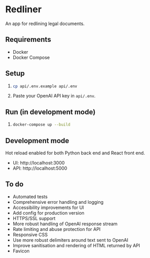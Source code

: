# Redliner

An app for redlining legal documents.

## Requirements

- Docker
- Docker Compose

## Setup

1. ```bash
   cp api/.env.example api/.env
   ```
2. Paste your OpenAI API key in `api/.env`.

## Run (in development mode)

1. ```bash
   docker-compose up --build
   ```

## Development mode

Hot reload enabled for both Python back end and React front end.

- UI: http://localhost:3000
- API: http://localhost:5000

## To do

- Automated tests
- Comprehensive error handling and logging
- Accessibility improvements for UI
- Add config for production version
- HTTPS/SSL support
- More robust handling of OpenAI response stream
- Rate limiting and abuse protection for API
- Responsive CSS
- Use more robust delimiters around text sent to OpenAI
- Improve sanitisation and rendering of HTML returned by API
- Favicon
